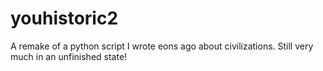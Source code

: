 # youhistoric2
A remake of a python script I wrote eons ago about civilizations.
Still very much in an unfinished state!
